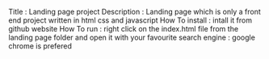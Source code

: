 Title : Landing page project 
Description : Landing page which is only a front end project written in html css and javascript 
How To install : intall it from github website
How To run : right click on the index.html file from the landing page folder and open it with your favourite search engine : google chrome is prefered
